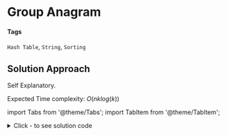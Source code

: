 # Group Anagram

#### Tags
```Hash Table```, ```String```, ```Sorting```

## Solution Approach
Self Explanatory.

Expected Time complexity: $O(nklog(k))$


import Tabs from '@theme/Tabs';
import TabItem from '@theme/TabItem';

<details><summary>Click - to see solution code</summary>

<Tabs>
<TabItem value="cpp" label="C++">

```cpp
class Solution {
public:
    vector<vector<string>> groupAnagrams(vector<string>& strs) {
        map<string, vector<string>> mp;
        vector<vector<string>> ans;
        for (int i = 0; i < strs.size(); i++) {
            string s = strs[i];
            sort(s.begin(), s.end());
            mp[s].push_back(strs[i]);
        }
        for (auto i : mp) {
            ans.push_back(i.second);
        }
        return ans;
    }
};
```
</TabItem>
</Tabs>

</details>